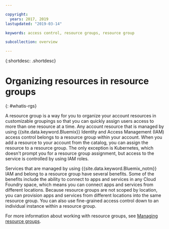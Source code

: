 ```yaml
---

copyright:
  years: 2017, 2019
lastupdated: "2019-03-14"

keywords: access control, resource groups, resource group

subcollection: overview

---
```


{:shortdesc: .shortdesc}

# Organizing resources in resource groups
{: #whatis-rgs}

A resource group is a way for you to organize your account resources in customizable groupings so that you can quickly assign users access to more than one resource at a time. Any account resource that is managed by using {{site.data.keyword.Bluemix}} Identity and Access Management (IAM) access control belongs to a resource group within your account. When you add a resource to your account from the catalog, you can assign the resource to a resource group. The only exception is Kubernetes, which doesn't prompt you for a resource group assignment, but access to the service is controlled by using IAM roles.

Services that are managed by using {{site.data.keyword.Bluemix_notm}} IAM and belong to a resource group have several benefits. Some of the benefits include the ability to connect to apps and services in any Cloud Foundry space, which means you can connect apps and services from different locations. Because resource groups are not scoped by location, you can provision apps and services from different locations into the same resource group. You can also use fine-grained access control down to an individual instance within a resource group.

For more information about working with resource groups, see [Managing resource groups](/docs/resources?topic=resources-rgs). 
